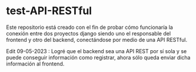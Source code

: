 # test-API-RESTful

Este repositorio está creado con el fin de probar cómo funcionaría la conexión entre dos proyectos django siendo uno el responsable del frontend y otro del backend, conectándose por medio de una API RESTful.

Edit 09-05-2023 : Logré que el backend sea una API REST por sí sola y se puede conseguir información como registrar, ahora sólo queda enviar dicha información al frontend.
